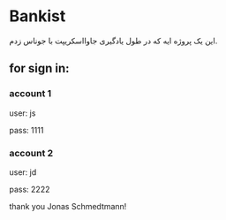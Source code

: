 # Bankist

این یک پروژه ایه که در طول یادگیری جاوااسکریپت با جوناس زدم.

## for sign in:

### account 1

user: js

pass: 1111

### account 2

user: jd

pass: 2222

thank you Jonas Schmedtmann!

